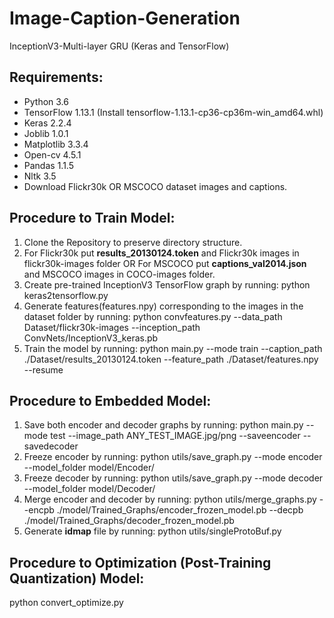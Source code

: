 # Image-Caption-Generation
InceptionV3-Multi-layer GRU (Keras and TensorFlow)

## Requirements:

- Python 3.6
- TensorFlow 1.13.1 (Install tensorflow-1.13.1-cp36-cp36m-win_amd64.whl)
- Keras 2.2.4 
- Joblib 1.0.1
- Matplotlib 3.3.4
- Open-cv 4.5.1
- Pandas 1.1.5
- Nltk 3.5
- Download Flickr30k OR MSCOCO dataset images and captions.

## Procedure to Train Model:
1. Clone the Repository to preserve directory structure.
2. For Flickr30k put **results_20130124.token** and Flickr30k images in flickr30k-images folder OR For MSCOCO put **captions_val2014.json** and MSCOCO images in COCO-images folder. 
3. Create pre-trained InceptionV3 TensorFlow graph by running:
python keras2tensorflow.py
4. Generate features(features.npy) corresponding to the images in the dataset folder by running:
python convfeatures.py --data_path Dataset/flickr30k-images --inception_path ConvNets/InceptionV3_keras.pb
5. Train the model by running: python main.py --mode train --caption_path ./Dataset/results_20130124.token --feature_path ./Dataset/features.npy --resume

## Procedure to Embedded Model:
1. Save both encoder and decoder graphs by running: 
python main.py --mode test --image_path ANY_TEST_IMAGE.jpg/png --saveencoder --savedecoder
2. Freeze encoder by running:
python utils/save_graph.py --mode encoder --model_folder model/Encoder/
2. Freeze decoder by running:
python utils/save_graph.py --mode decoder --model_folder model/Decoder/
3. Merge encoder and decoder by running:
python utils/merge_graphs.py --encpb ./model/Trained_Graphs/encoder_frozen_model.pb --decpb ./model/Trained_Graphs/decoder_frozen_model.pb
4. Generate **idmap** file by running:
python utils/singleProtoBuf.py

## Procedure to Optimization (Post-Training Quantization) Model:
python convert_optimize.py


